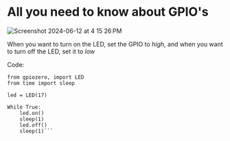 # All you need to know about GPIO's
![Screenshot 2024-06-12 at 4 15 26 PM](https://github.com/Manikanta25055/Rasberry_Pi_5-/assets/69751652/686a8471-4b7c-41ff-95fd-51f922f4869f)

When you want to turn on the LED, set the GPIO to *high*, and when you want to turn off the LED, set it to *low*

Code:

```
from gpiozero, import LED
from time import sleep

led = LED(17)

While True:
    led.on()
    sleep(1)
    led.off()
    sleep(1)```



